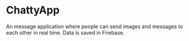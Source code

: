 # ChattyApp
An message application where people can send images and messages to each other in real time. Data is saved in Firebase.

